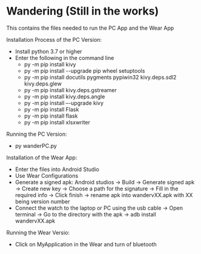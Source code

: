 # Wandering (Still in the works)

This contains the files needed to run the PC App and the Wear App

Installation Process of the PC Version:
- Install python 3.7 or higher
- Enter the following in the command line
  - py -m pip install kivy
  - py -m pip install --upgrade pip wheel setuptools
  - py -m pip install docutils pygments pypiwin32 kivy.deps.sdl2 kivy.deps.glew 
  - py -m pip install kivy.deps.gstreamer 
  - py -m pip install kivy.deps.angle 
  - py -m pip install –-upgrade kivy
  - py -m pip install Flask
  - py -m pip install flask
  - py -m pip install xlsxwriter
  
 Running the PC Version: 
  - py wanderPC.py
  
  
  
  Installation of the Wear App:
  - Enter the files into Android Studio
  - Use Wear Configurations
  - Generate a signed apk: Android studios -> Build -> Generate signed apk -> Create new key -> Choose a path for the signature  -> Fill in the required info -> Click finish -> rename apk into wandervXX.apk with XX being version number
  - Connect the watch to the laptop or PC using the usb cable -> Open terminal -> Go to the directory with the apk -> adb install wandervXX.apk
  
 Running the Wear Versio:
  - Click on MyApplication in the Wear and turn of bluetooth
